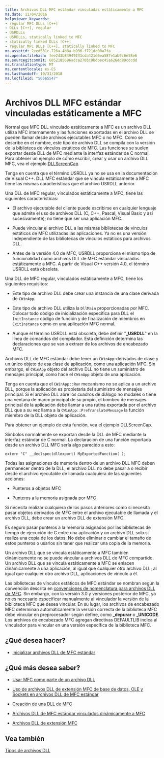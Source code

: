 ```yaml
---
title: Archivos DLL MFC estándar vinculadas estáticamente a MFC
ms.date: 11/04/2016
helpviewer_keywords:
- regular MFC DLLs [C++]
- DLLs [C++], regular
- USRDLLs
- USRDLLs, statically linked to MFC
- statically linked DLLs [C++]
- regular MFC DLLs [C++], statically linked to MFC
ms.assetid: 2eed531c-726a-4b8a-b936-f721dc00a7fa
ms.openlocfilehash: fee2d3b84949241cda421d6ea587e1ab9c6e58e6
ms.sourcegitcommit: 6052185696adca270bc9bdbec45a626dd89cdcdd
ms.translationtype: MT
ms.contentlocale: es-ES
ms.lasthandoff: 10/31/2018
ms.locfileid: "50565547"
---
```

# <a name="regular-mfc-dlls-statically-linked-to-mfc"></a>Archivos DLL MFC estándar vinculadas estáticamente a MFC

Normal que MFC DLL vinculado estáticamente a MFC es un archivo DLL utiliza MFC internamente y las funciones exportadas en el archivo DLL se pueden llamar desde archivos ejecutables MFC o no MFC. Como se describe en el nombre, este tipo de archivo DLL se compila con la versión de la biblioteca de vínculos estáticos de MFC. Las funciones se suelen exportar desde DLL de MFC mediante la interfaz estándar de C normal. Para obtener un ejemplo de cómo escribir, crear y usar un archivo DLL MFC, vea el ejemplo [DLLScreenCap](https://github.com/Microsoft/VCSamples/tree/master/VC2010Samples/MFC/advanced/DllScreenCap).

Tenga en cuenta que el término USRDLL ya no se usa en la documentación de Visual C++. DLL MFC estándar que se vincula estáticamente a MFC tiene las mismas características que el archivo USRDLL anterior.

Una DLL de MFC regular, vinculados estáticamente a MFC, tiene las siguientes características:

- El archivo ejecutable del cliente puede escribirse en cualquier lenguaje que admite el uso de archivos DLL (C, C++, Pascal, Visual Basic y así sucesivamente); no tiene que ser una aplicación MFC.

- Puede vincular el archivo DLL a las mismas bibliotecas de vínculos estáticos de MFC utilizadas las aplicaciones. Ya no es una versión independiente de las bibliotecas de vínculos estáticos para archivos DLL.

- Antes de la versión 4.0 de MFC, USRDLL proporciona el mismo tipo de funcionalidad como archivos DLL de MFC estándar vinculados estáticamente a MFC. A partir de Visual C++ versión 4.0, el término USRDLL está obsoleta.

Una DLL de MFC regular, vinculados estáticamente a MFC, tiene los siguientes requisitos:

- Este tipo de archivo DLL debe crear una instancia de una clase derivada de `CWinApp`.

- Este tipo de archivo DLL utiliza la `DllMain` proporcionadas por MFC. Colocar todo código de inicialización específica para DLL el `InitInstance` código de función y de finalización de miembros en `ExitInstance` como en una aplicación MFC normal.

- Aunque el término USRDLL está obsoleta, debe definir "**_USRDLL**" en la línea de comandos del compilador. Esta definición determina las declaraciones que se van a extraer de los archivos de encabezado MFC.

Archivos DLL de MFC estándar debe tener un `CWinApp`-derivados de clase y un único objeto de esa clase de aplicación, como una aplicación MFC. Sin embargo, el `CWinApp` objeto del archivo DLL no tiene un suministro de mensajes principal, como hace el `CWinApp` objeto de una aplicación.

Tenga en cuenta que el `CWinApp::Run` mecanismo no se aplica a un archivo DLL, porque la aplicación es propietaria del suministro de mensajes principal. Si el archivo DLL abre los cuadros de diálogo no modales o tiene una ventana de marco principal de su propio, el bombeo de mensajes principal de la aplicación debe llamar a una rutina exportada por el archivo DLL que a su vez llama a la `CWinApp::PreTranslateMessage` la función miembro de la DLL objeto de aplicación.

Para obtener un ejemplo de esta función, vea el ejemplo DLLScreenCap.

Símbolos normalmente se exportan desde la DLL de MFC mediante la interfaz estándar de C normal. La declaración de una función exportada desde un archivo DLL MFC sería algo parecido a esto:

```
extern "C" __declspec(dllexport) MyExportedFunction( );
```

Todas las asignaciones de memoria dentro de un archivo DLL MFC deben permanecer dentro de la DLL; el archivo DLL no debe pasar a o recibir desde el archivo ejecutable de llamada cualquiera de las siguientes acciones:

- Punteros a objetos MFC

- Punteros a la memoria asignada por MFC

Si necesita realizar cualquiera de los pasos anteriores como si necesita pasar objetos derivados de MFC entre el archivo ejecutable de llamada y el archivo DLL, debe crear un archivo DLL de extensión MFC.

Es seguro pasar punteros a la memoria asignados por las bibliotecas de tiempo de ejecución de C entre una aplicación y un archivo DLL solo si realiza una copia de los datos. No debe eliminar o cambiar el tamaño de estos punteros o usarlos sin tener que realizar una copia de la memoria.

Un archivo DLL que se vincula estáticamente a MFC también dinámicamente no se puede vincular a archivos DLL de MFC compartido. Un archivo DLL que se vincula estáticamente a MFC se enlacen dinámicamente a una aplicación, al igual que cualquier otro archivo DLL; al igual que cualquier otro archivo DLL, aplicaciones de vínculo a él.

Las bibliotecas de vínculos estáticos de MFC estándar se nombran según la convención descrita en [convenciones de nomenclatura para archivos DLL de MFC](../mfc/mfc-library-versions.md#mfc-static-library-naming-conventions). Sin embargo, con la versión 3.0 y versiones posterior de MFC, ya no es necesario especificar manualmente al vinculador la versión de la biblioteca MFC que desea vincular. En su lugar, los archivos de encabezado MFC determinan automáticamente la versión correcta de la biblioteca MFC debe vincular en preprocesador según define, como  **\_depurar** o **_UNICODE**. Los archivos de encabezado MFC agregan directivas DEFAULTLIB indica al vinculador para vincular en una versión específica de la biblioteca MFC.

## <a name="what-do-you-want-to-do"></a>¿Qué desea hacer?

- [Inicializar archivos DLL de MFC estándar](../build/run-time-library-behavior.md#initializing-regular-dlls)

## <a name="what-do-you-want-to-know-more-about"></a>¿Qué más desea saber?

- [Usar MFC como parte de un archivo DLL](../mfc/tn011-using-mfc-as-part-of-a-dll.md)

- [Uso de archivos DLL de extensión MFC de base de datos, OLE y Sockets en archivos DLL de MFC estándar](../build/using-database-ole-and-sockets-extension-dlls-in-regular-dlls.md)

- [Creación de una DLL de MFC](../mfc/reference/mfc-dll-wizard.md)

- [Archivos DLL de MFC estándar vinculados dinámicamente a MFC](../build/regular-dlls-dynamically-linked-to-mfc.md)

- [Archivos DLL de extensión MFC](../build/extension-dlls-overview.md)

## <a name="see-also"></a>Vea también

[Tipos de archivos DLL](../build/kinds-of-dlls.md)